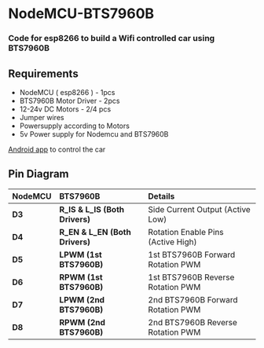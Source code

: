 # NodeMCU-BTS7960B

### Code for esp8266 to build a Wifi controlled car using  BTS7960B 

## Requirements
- NodeMCU ( esp8266 )   - 1pcs
- BTS7960B Motor Driver - 2pcs
- 12-24v DC Motors - 2/4 pcs
- Jumper wires
- Powersupply according to Motors
- 5v Power supply for Nodemcu and BTS7960B

[Android app](https://play.google.com/store/apps/details?id=com.bluino.esp8266wifirobotcar&hl=en_US&gl=US) to control the car

## Pin Diagram

|NodeMCU | BTS7960B  | Details
| :----- | :---------- | :------
|**D3** | **R_IS & L_IS (Both Drivers)** | Side Current Output (Active Low) 
|**D4** | **R_EN & L_EN (Both Drivers)** | Rotation Enable Pins (Active High)   
|**D5** | **LPWM (1st BTS7960B)**  | 1st BTS7960B Forward Rotation PWM
|**D6** | **RPWM (1st BTS7960B)** | 1st BTS7960B Reverse Rotation PWM
|**D7** | **LPWM (2nd BTS7960B)**  | 2nd BTS7960B Forward Rotation PWM
|**D8** | **RPWM (2nd BTS7960B)** | 2nd BTS7960B Reverse Rotation PWM